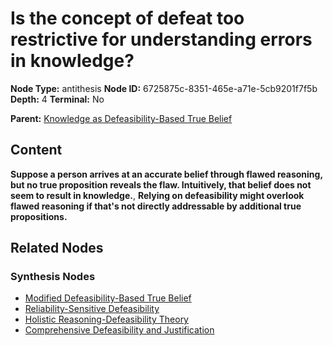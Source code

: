 # Is the concept of defeat too restrictive for understanding errors in knowledge?

**Node Type:** antithesis
**Node ID:** 6725875c-8351-465e-a71e-5cb9201f7f5b
**Depth:** 4
**Terminal:** No

**Parent:** [Knowledge as Defeasibility-Based True Belief](knowledge-as-defeasibility-based-true-belief-synthesis-e9d9d6a2-b85f-4d52-b542-fc4093370fc3.md)

## Content

**Suppose a person arrives at an accurate belief through flawed reasoning, but no true proposition reveals the flaw. Intuitively, that belief does not seem to result in knowledge.**, **Relying on defeasibility might overlook flawed reasoning if that's not directly addressable by additional true propositions.**

## Related Nodes

### Synthesis Nodes

- [Modified Defeasibility-Based True Belief](modified-defeasibility-based-true-belief-synthesis-0fbd96d6-7577-4a47-b44c-9ace38c698aa.md)
- [Reliability-Sensitive Defeasibility](reliability-sensitive-defeasibility-synthesis-5aa98db1-c5f2-4262-bfbd-d565f277fff5.md)
- [Holistic Reasoning-Defeasibility Theory](holistic-reasoning-defeasibility-theory-synthesis-33dcb165-1953-4446-a267-2566b2f626fe.md)
- [Comprehensive Defeasibility and Justification](comprehensive-defeasibility-and-justification-synthesis-5b51ec6c-2562-48db-96f6-a06fa1c22c59.md)

